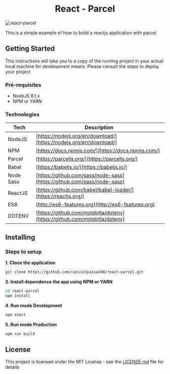 <h1 align="center">
    React - Parcel
</h1>

![react-parcel](https://cdn-images-1.medium.com/max/2000/1*gCNh33wfDRiSaBc_qv4h7g.png)

This is a simple example of how to build a reactjs application with parcel

## Getting Started

This instructions will take you to a copy of the running project in your actual local machine for development means.
Please consult the steps to deploy your project

### Pré-requisites

- NodeJS 8.1.x
- NPM or YARN

### Technologies

| Tech      | Description                                                              |
| --------- | ------------------------------------------------------------------------ |
| NodeJS    | [https://nodejs.org/en/download/](https://nodejs.org/en/download/)       |
| NPM       | [https://docs.npmjs.com/](https://docs.npmjs.com/)                       |
| Parcel    | [https://parceljs.org/](https://parceljs.org/)           |
| Babel     | [https://babeljs.io/](https://babeljs.io/)                               |
| Node Sass | [https://github.com/sass/node-sass](https://github.com/sass/node-sass)   |
| ReactJS   | [https://github.com/babel/babel-loader/](https://reactjs.org/)           |
| ES6       | [http://es6-features.org](http://es6-features.org)                       |
| DOTENV    | [https://github.com/motdotla/dotenv](https://github.com/motdotla/dotenv) |

## Installing

### Steps to setup

**1. Clone the application**

```bash
git clone https://github.com/cassiolpaixao90/react-parcel.git
```

**2. Install dependence the app using NPM or YARN**

```bash
cd react-parcel
npm install
```

**4. Run mode Development**

```bash
npm start
```

**5. Run mode Production**

```bash
npm run build
```

## License

This project is licensed under the MIT License - see the [LICENSE.md](LICENSE.md) file for details
